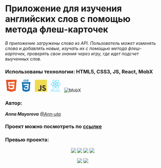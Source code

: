 # Приложение для изучения английских слов с помощью метода флеш-карточек

*В приложение загружены слова из API. Пользователь может изменять слова и добавлять новые, изучать их с помощью метода флеш-карточек, проверять свои знания через игру, где идет подсчет выученных слов.*

### Использованы технологии: HTML5, CSS3, JS, React, MobX
<p align="left">
  <img src="https://github.com/devicons/devicon/blob/master/icons/html5/html5-original.svg" title="HTML5" alt="HTML" width="40" height="40"/>&nbsp;
  <img src="https://github.com/devicons/devicon/blob/master/icons/css3/css3-plain-wordmark.svg"  title="CSS3" alt="CSS" width="40" height="40"/>&nbsp;
  <img src="https://github.com/devicons/devicon/blob/master/icons/javascript/javascript-original.svg" title="JavaScript" alt="JavaScript" width="40" height="40"/>&nbsp;
  <img src="https://github.com/devicons/devicon/blob/master/icons/react/react-original-wordmark.svg" title="React" alt="React" width="40" height="40"/>&nbsp;
  <img src="https://mobx.js.org/assets/mobx.png" title="MobX" alt="MobX" width="40" height="40"/>&nbsp;
</p>

### Автор:
*__Anna Mayorova__*
*[@Ann-uta](https://github.com/Ann-uta)*

### Проект можно посмотреть по [ссылке](https://ann-uta.github.io/vocabulary/)

### Превью проекта:
<p align="center">
  <img src='https://user-images.githubusercontent.com/102070254/214280761-bab51d57-76bd-4f5b-9bd1-97848a73b56d.png'>
  <img src='https://user-images.githubusercontent.com/102070254/214280769-c217fd24-76f0-4880-a745-bbe6f88be960.png'>
  <img src='https://user-images.githubusercontent.com/102070254/214280773-0ca6cab0-5ed8-4bb0-af6c-4c094038b64d.png'>
  <img src='https://user-images.githubusercontent.com/102070254/214280777-69fdd9aa-69d4-42f7-96b3-0d4ab19e2eca.png'>
</p>

<p align="center">
  <img src='https://user-images.githubusercontent.com/102070254/214282432-c2424176-3cc7-41f4-a270-4d4d403563a8.png'>
  <img src='https://user-images.githubusercontent.com/102070254/214282436-b956e506-96bb-4ed3-aafb-2cfc97a0b6a7.png'>
 </p>
